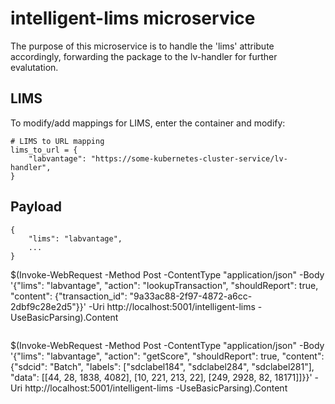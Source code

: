 # intelligent-lims microservice

The purpose of this microservice is to handle the 'lims' attribute accordingly,
forwarding the package to the lv-handler for further evalutation.

## LIMS

To modify/add mappings for LIMS, enter the container and modify:

```
# LIMS to URL mapping
lims_to_url = {
    "labvantage": "https://some-kubernetes-cluster-service/lv-handler",
}
```

## Payload
```
{
	"lims": "labvantage",
	...
}

```
$(Invoke-WebRequest -Method Post -ContentType "application/json" -Body '{"lims": "labvantage", "action": "lookupTransaction", "shouldReport": true, "content": {"transaction_id": "9a33ac88-2f97-4872-a6cc-2dbf9c28e2d5"}}' -Uri http://localhost:5001/intelligent-lims -UseBasicParsing).Content
```

```
$(Invoke-WebRequest -Method Post -ContentType "application/json" -Body '{"lims": "labvantage", "action": "getScore", "shouldReport": true, "content": {"sdcid": "Batch", "labels": ["sdclabel184", "sdclabel284", "sdclabel281"], "data": [[44, 28, 1838, 4082], [10, 221, 213, 22], [249, 2928, 82, 18171]]}}' -Uri http://localhost:5001/intelligent-lims -UseBasicParsing).Content
```